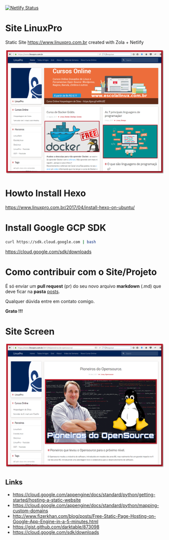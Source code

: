 [![Netlify Status](https://api.netlify.com/api/v1/badges/08e60aa5-3737-4baa-a5b7-e4f44f77e8f7/deploy-status)](https://app.netlify.com/sites/linuxpro/deploys)

# Site LinuxPro
Static Site https://www.linuxpro.com.br created with Zola + Netlify

![image](https://raw.githubusercontent.com/jniltinho/blog/master/backup/blog/source/images/site_screen.png)

# Howto Install Hexo
https://www.linuxpro.com.br/2017/04/install-hexo-on-ubuntu/

# Install Google GCP SDK

```bash
curl https://sdk.cloud.google.com | bash
```
https://cloud.google.com/sdk/downloads


# Como contribuir com o Site/Projeto
É só enviar um **pull request** (pr) do seu novo arquivo **markdown** (.md) que deve ficar na **pasta** [posts](https://github.com/jniltinho/blog/tree/master/source/_posts).

Qualquer dúvida entre em contato comigo.

**Grato !!!**



# Site Screen
![image](https://raw.githubusercontent.com/jniltinho/blog/master/backup/blog/source/images/site_screen2.png)



## Links

  * https://cloud.google.com/appengine/docs/standard/python/getting-started/hosting-a-static-website
  * https://cloud.google.com/appengine/docs/standard/python/mapping-custom-domains
  * http://www.fizerkhan.com/blog/posts/Free-Static-Page-Hosting-on-Google-App-Engine-in-a-5-minutes.html
  * https://gist.github.com/darktable/873098
  * https://cloud.google.com/sdk/downloads


